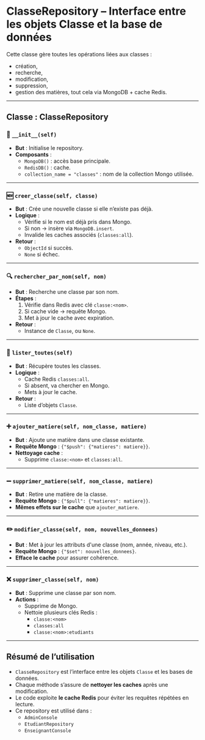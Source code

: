 # ClasseRepository – Interface entre les objets Classe et la base de données

Cette classe gère toutes les opérations liées aux classes :
- création,
- recherche,
- modification,
- suppression,
- gestion des matières,
tout cela via MongoDB + cache Redis.

---

## Classe : ClasseRepository

### 🧱 `__init__(self)`
- **But** : Initialise le repository.
- **Composants** :
  - `MongoDB()` : accès base principale.
  - `RedisDB()` : cache.
  - `collection_name = "classes"` : nom de la collection Mongo utilisée.

---

### 🆕 `creer_classe(self, classe)`
- **But** : Crée une nouvelle classe si elle n’existe pas déjà.
- **Logique** :
  - Vérifie si le nom est déjà pris dans Mongo.
  - Si non → insère via `MongoDB.insert`.
  - Invalide les caches associés (`classes:all`).
- **Retour** :
  - `ObjectId` si succès.
  - `None` si échec.

---

### 🔍 `rechercher_par_nom(self, nom)`
- **But** : Recherche une classe par son nom.
- **Étapes** :
  1. Vérifie dans Redis avec clé `classe:<nom>`.
  2. Si cache vide → requête Mongo.
  3. Met à jour le cache avec expiration.
- **Retour** :
  - Instance de `Classe`, ou `None`.

---

### 📜 `lister_toutes(self)`
- **But** : Récupère toutes les classes.
- **Logique** :
  - Cache Redis `classes:all`.
  - Si absent, va chercher en Mongo.
  - Mets à jour le cache.
- **Retour** :
  - Liste d’objets `Classe`.

---

### ➕ `ajouter_matiere(self, nom_classe, matiere)`
- **But** : Ajoute une matière dans une classe existante.
- **Requête Mongo** : `{"$push": {"matieres": matiere}}`.
- **Nettoyage cache** :
  - Supprime `classe:<nom>` et `classes:all`.

---

### ➖ `supprimer_matiere(self, nom_classe, matiere)`
- **But** : Retire une matière de la classe.
- **Requête Mongo** : `{"$pull": {"matieres": matiere}}`.
- **Mêmes effets sur le cache** que `ajouter_matiere`.

---

### ✏️ `modifier_classe(self, nom, nouvelles_donnees)`
- **But** : Met à jour les attributs d'une classe (nom, année, niveau, etc.).
- **Requête Mongo** : `{"$set": nouvelles_donnees}`.
- **Efface le cache** pour assurer cohérence.

---

### ❌ `supprimer_classe(self, nom)`
- **But** : Supprime une classe par son nom.
- **Actions** :
  - Supprime de Mongo.
  - Nettoie plusieurs clés Redis :
    - `classe:<nom>`
    - `classes:all`
    - `classe:<nom>:etudiants`

---

## Résumé de l’utilisation

- `ClasseRepository` est l’interface entre les objets `Classe` et les bases de données.
- Chaque méthode s’assure de **nettoyer les caches** après une modification.
- Le code exploite **le cache Redis** pour éviter les requêtes répétées en lecture.
- Ce repository est utilisé dans :
  - `AdminConsole`
  - `EtudiantRepository`
  - `EnseignantConsole`

